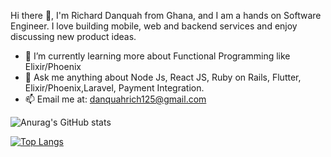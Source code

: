 Hi there 👋, 
I'm Richard Danquah from Ghana, and I am a hands on Software Engineer.  I love building mobile, web and backend services and enjoy discussing new product ideas.



- 🌱 I’m currently learning more about Functional Programming like Elixir/Phoenix
- 💬 Ask me anything about Node Js, React JS, Ruby on Rails, Flutter, Elixir/Phoenix,Laravel, Payment Integration.
- 📫 Email me at: danquahrich125@gmail.com

![Anurag's GitHub stats](https://github-readme-stats.vercel.app/api?username=richarddanquah&count_private=true&show_icons=true&theme=radical)

[![Top Langs](https://github-readme-stats.vercel.app/api/top-langs/?username=richarddanquah&langs_count=10&layout=compact&exclude_repo=github-readme-stats,richarddanquah.github.io)](https://github.com/anuraghazra/github-readme-stats)







<!--
**richarddanquah/richarddanquah** is a ✨ _special_ ✨ repository because its `README.md` (this file) appears on your GitHub profile.

Here are some ideas to get you started:

- 🔭 I’m currently working on ...
- 🌱 I’m currently learning ...
- 👯 I’m looking to collaborate on ...
- 🤔 I’m looking for help with ...
- 💬 Ask me about ...
- 📫 How to reach me: ...
- 😄 Pronouns: ...
- ⚡ Fun fact: ...
-->
